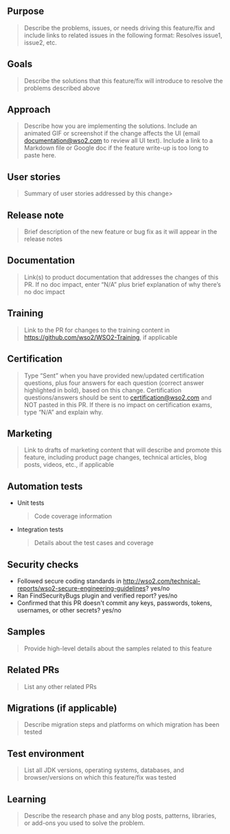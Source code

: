 ## Purpose
> Describe the problems, issues, or needs driving this feature/fix and include links to related issues in the following format: Resolves issue1, issue2, etc.
## Goals
> Describe the solutions that this feature/fix will introduce to resolve the problems described above
## Approach
> Describe how you are implementing the solutions. Include an animated GIF or screenshot if the change affects the UI (email documentation@wso2.com to review all UI text). Include a link to a Markdown file or Google doc if the feature write-up is too long to paste here.
## User stories
> Summary of user stories addressed by this change>
## Release note
> Brief description of the new feature or bug fix as it will appear in the release notes
## Documentation
> Link(s) to product documentation that addresses the changes of this PR. If no doc impact, enter “N/A” plus brief explanation of why there’s no doc impact
## Training
> Link to the PR for changes to the training content in https://github.com/wso2/WSO2-Training, if applicable
## Certification
> Type “Sent” when you have provided new/updated certification questions, plus four answers for each question (correct answer highlighted in bold), based on this change. Certification questions/answers should be sent to certification@wso2.com and NOT pasted in this PR. If there is no impact on certification exams, type “N/A” and explain why.
## Marketing
> Link to drafts of marketing content that will describe and promote this feature, including product page changes, technical articles, blog posts, videos, etc., if applicable
## Automation tests
 - Unit tests 
   > Code coverage information
 - Integration tests
   > Details about the test cases and coverage
## Security checks
 - Followed secure coding standards in http://wso2.com/technical-reports/wso2-secure-engineering-guidelines? yes/no
 - Ran FindSecurityBugs plugin and verified report? yes/no
 - Confirmed that this PR doesn't commit any keys, passwords, tokens, usernames, or other secrets? yes/no

## Samples
> Provide high-level details about the samples related to this feature
## Related PRs
> List any other related PRs
## Migrations (if applicable)
> Describe migration steps and platforms on which migration has been tested
## Test environment
> List all JDK versions, operating systems, databases, and browser/versions on which this feature/fix was tested
 
## Learning
> Describe the research phase and any blog posts, patterns, libraries, or add-ons you used to solve the problem.